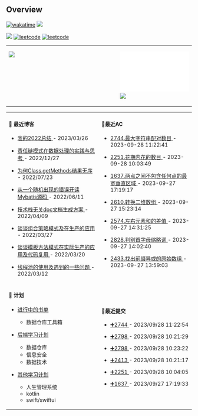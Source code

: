 
## Overview

[![wakatime](https://wakatime.com/badge/user/78591c59-95d5-4479-b2fc-988c35f31d59.svg)](https://wakatime.com/@78591c59-95d5-4479-b2fc-988c35f31d59) ![](https://gpvc.arturio.dev/0xcaffebabe)

![](https://img.shields.io/static/v1?label=LeetCode%20CN&message=0xcaffebabe&color=success) [![leetcode](https://img.shields.io/static/v1?label=Solved&message=894%20/%203481&color=success)](https://leetcode.cn/u/0xcaffebabe/) [![leetcode](https://img.shields.io/static/v1?label=Accepted&message=84.05%&color=success)](https://leetcode.cn/u/0xcaffebabe/)

<table border="0">
  <tr border="0">

  <td valign="top" width="60%">

  ![](https://github-readme-stats.vercel.app/api/wakatime?username=0xcaffebabe&layout=compact&langs_count=12&theme=dark&range=all_time)

  </td>

  <td valign="top" width="40%">

  ![](https://raw.githubusercontent.com/0xcaffebabe/github-stats/master/generated/overview.svg)
  ![](https://github-profile-summary-cards.vercel.app/api/cards/productive-time?username=0xcaffebabe&theme=github_dark&utcOffset=8)

  </td>
  </tr>

</table>

<table>

<tr>
<td valign="top" width="50%">

#### 📖 最近博客


* <a href="https://0xcaffebabe.github.io/%E4%BA%BA%E7%94%9F/2023/03/26/%E6%88%91%E7%9A%842022%E6%80%BB%E7%BB%93.html" target="_blank"> 我的2022总结 </a> - 2023/03/26 

    
* <a href="https://0xcaffebabe.github.io/%E8%AE%BE%E8%AE%A1%E6%A8%A1%E5%BC%8F/2022/12/27/%E8%B4%A3%E4%BB%BB%E9%93%BE%E6%A8%A1%E5%BC%8F%E5%9C%A8%E6%95%B0%E6%8D%AE%E5%A4%84%E7%90%86%E7%9A%84%E5%AE%9E%E8%B7%B5%E4%B8%8E%E6%80%9D%E8%80%83.html" target="_blank"> 责任链模式在数据处理的实践与思考 </a> - 2022/12/27 

    
* <a href="https://0xcaffebabe.github.io/jvm/2022/07/23/%E4%B8%BA%E4%BD%95Class.getMethods%E7%BB%93%E6%9E%9C%E6%97%A0%E5%BA%8F.html" target="_blank"> 为何Class.getMethods结果无序 </a> - 2022/07/23 

    
* <a href="https://0xcaffebabe.github.io/java/2022/06/11/%E4%BB%8E%E4%B8%80%E4%B8%AA%E9%9A%8F%E6%9C%BA%E5%87%BA%E7%8E%B0%E7%9A%84%E9%94%99%E8%AF%AF%E5%BC%80%E8%AF%BBMybatis%E6%BA%90%E7%A0%81.html" target="_blank"> 从一个随机出现的错误开读Mybatis源码 </a> - 2022/06/11 

    
* <a href="https://0xcaffebabe.github.io/%E6%97%A5%E5%B8%B8/2022/04/09/%E6%8A%80%E6%9C%AF%E6%A0%88%E6%97%A0%E5%85%B3doc%E6%96%87%E6%A1%A3%E7%94%9F%E6%88%90%E6%96%B9%E6%A1%88.html" target="_blank"> 技术栈无关doc文档生成方案 </a> - 2022/04/09 

    
* <a href="https://0xcaffebabe.github.io/%E8%AE%BE%E8%AE%A1%E6%A8%A1%E5%BC%8F/2022/03/27/%E8%B0%88%E8%B0%88%E7%BB%84%E5%90%88%E7%AD%96%E7%95%A5%E6%A8%A1%E5%BC%8F%E5%8F%8A%E5%9C%A8%E7%94%9F%E4%BA%A7%E7%9A%84%E5%BA%94%E7%94%A8.html" target="_blank"> 谈谈组合策略模式及在生产的应用 </a> - 2022/03/27 

    
* <a href="https://0xcaffebabe.github.io/%E8%AE%BE%E8%AE%A1%E6%A8%A1%E5%BC%8F/2022/03/20/%E8%B0%88%E8%B0%88%E6%A8%A1%E6%9D%BF%E6%96%B9%E6%B3%95%E6%A8%A1%E5%BC%8F%E5%9C%A8%E5%AE%9E%E9%99%85%E7%94%9F%E4%BA%A7%E7%9A%84%E5%BA%94%E7%94%A8%E5%8F%8A%E4%BB%A3%E7%A0%81%E5%A4%8D%E7%94%A8.html" target="_blank"> 谈谈模板方法模式在实际生产的应用及代码复用 </a> - 2022/03/20 

    
* <a href="https://0xcaffebabe.github.io/java/2022/03/12/%E7%BA%BF%E7%A8%8B%E6%B1%A0%E7%9A%84%E4%BD%BF%E7%94%A8%E5%8F%8A%E9%81%87%E5%88%B0%E7%9A%84%E4%B8%80%E4%BA%9B%E9%97%AE%E9%A2%98.html" target="_blank"> 线程池的使用及遇到的一些问题 </a> - 2022/03/12 

        

</td>

<td valign="top" width="50%">

#### 🔋最近AC


  * <a href="https://leetcode.cn/submissions/detail/470206900" target="_blank"> 2744.最大字符串配对数目 </a> - 2023-09-28 11:22:41 

    
  * <a href="https://leetcode.cn/submissions/detail/470185327" target="_blank"> 2251.花期内花的数目 </a> - 2023-09-28 10:03:49 

    
  * <a href="https://leetcode.cn/submissions/detail/470070523" target="_blank"> 1637.两点之间不包含任何点的最宽垂直区域 </a> - 2023-09-27 17:19:17 

    
  * <a href="https://leetcode.cn/submissions/detail/470028414" target="_blank"> 2610.转换二维数组 </a> - 2023-09-27 15:23:14 

    
  * <a href="https://leetcode.cn/submissions/detail/470011052" target="_blank"> 2574.左右元素和的差值 </a> - 2023-09-27 14:31:25 

    
  * <a href="https://leetcode.cn/submissions/detail/470004101" target="_blank"> 2828.判别首字母缩略词 </a> - 2023-09-27 14:02:40 

    
  * <a href="https://leetcode.cn/submissions/detail/470003381" target="_blank"> 2433.找出前缀异或的原始数组 </a> - 2023-09-27 13:59:03 

    

</td>

</tr>

<tr>

<td valign="top" width="50%">

#### 📝 计划

- [进行中的书单](https://github.com/users/0xcaffebabe/projects/4)
  - 数据仓库工具箱


- [后端学习计划](https://github.com/users/0xcaffebabe/projects/1)
  - 数据仓库
  - 信息安全
  - 数据技术


- [其他学习计划](https://github.com/users/0xcaffebabe/projects/3)
  - 人生管理系统
  - kotlin
  - swift/swiftui


<td>

#### 🌴最近提交


  * <a href="https://github.com/0xcaffebabe/leetcode/commit/25887d3507bab81bf54b25f3a43241d683a292fe" target="_blank"> ➕2744 </a> - 2023/09/28 11:22:54 

    
  * <a href="https://github.com/0xcaffebabe/leetcode/commit/648f580b15a698eff2035acd2f2deaf632200ff7" target="_blank"> ➕2798 </a> - 2023/09/28 10:21:29 

    
  * <a href="https://github.com/0xcaffebabe/leetcode/commit/4dca7b6fab472e951c37d182b645cdc9947b7764" target="_blank"> ➕2798 </a> - 2023/09/28 10:23:22 

    
  * <a href="https://github.com/0xcaffebabe/leetcode/commit/dbbd9ff588522f1fa9c6810cbc78cf7c3ce5352f" target="_blank"> ➕2413 </a> - 2023/09/28 10:21:17 

    
  * <a href="https://github.com/0xcaffebabe/leetcode/commit/722ce901f49cacacc7af2cf6d6313b469aa74754" target="_blank"> ➕2251 </a> - 2023/09/28 10:04:05 

    
  * <a href="https://github.com/0xcaffebabe/leetcode/commit/738fe5dd4e4b1faa9732587c38e9bf670af857e6" target="_blank"> ➕1637 </a> - 2023/09/27 17:19:33 

    

</td>

</tr>

</table>

